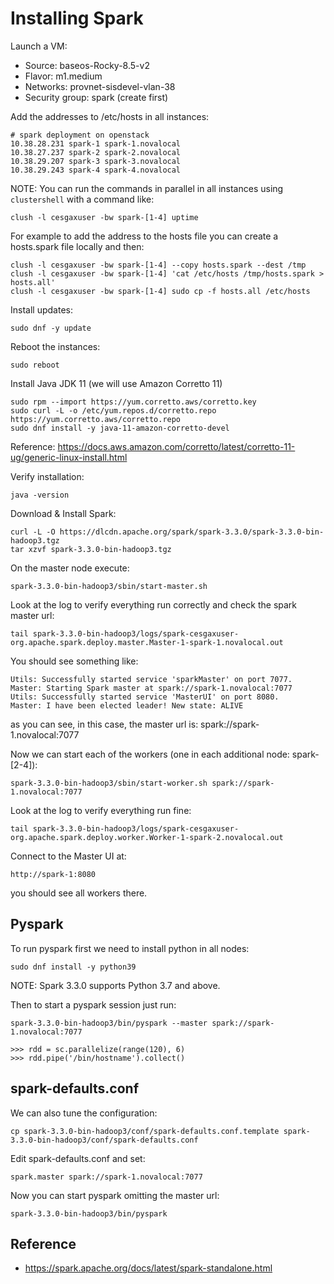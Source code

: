 # Installing Spark

Launch a VM: 
- Source: baseos-Rocky-8.5-v2
- Flavor: m1.medium
- Networks: provnet-sisdevel-vlan-38
- Security group: spark (create first)

Add the addresses to /etc/hosts in all instances:
```
# spark deployment on openstack
10.38.28.231 spark-1 spark-1.novalocal
10.38.27.237 spark-2 spark-2.novalocal
10.38.29.207 spark-3 spark-3.novalocal
10.38.29.243 spark-4 spark-4.novalocal
```

NOTE: You can run the commands in parallel in all instances using `clustershell` with a command like:
```
clush -l cesgaxuser -bw spark-[1-4] uptime
```

For example to add the address to the hosts file you can create a hosts.spark file locally and then:
```
clush -l cesgaxuser -bw spark-[1-4] --copy hosts.spark --dest /tmp
clush -l cesgaxuser -bw spark-[1-4] 'cat /etc/hosts /tmp/hosts.spark > hosts.all'
clush -l cesgaxuser -bw spark-[1-4] sudo cp -f hosts.all /etc/hosts
```


Install updates:
```
sudo dnf -y update
```

Reboot the instances:
```
sudo reboot
```

Install Java JDK 11 (we will use Amazon Corretto 11)
```
sudo rpm --import https://yum.corretto.aws/corretto.key
sudo curl -L -o /etc/yum.repos.d/corretto.repo https://yum.corretto.aws/corretto.repo
sudo dnf install -y java-11-amazon-corretto-devel
```
Reference: https://docs.aws.amazon.com/corretto/latest/corretto-11-ug/generic-linux-install.html

Verify installation:
```
java -version
```

Download & Install Spark:
```
curl -L -O https://dlcdn.apache.org/spark/spark-3.3.0/spark-3.3.0-bin-hadoop3.tgz
tar xzvf spark-3.3.0-bin-hadoop3.tgz
```

On the master node execute:
```
spark-3.3.0-bin-hadoop3/sbin/start-master.sh
```

Look at the log to verify everything run correctly and check the spark master url:
```
tail spark-3.3.0-bin-hadoop3/logs/spark-cesgaxuser-org.apache.spark.deploy.master.Master-1-spark-1.novalocal.out
```

You should see something like:
```
Utils: Successfully started service 'sparkMaster' on port 7077.
Master: Starting Spark master at spark://spark-1.novalocal:7077
Utils: Successfully started service 'MasterUI' on port 8080.
Master: I have been elected leader! New state: ALIVE
```
as you can see, in this case, the master url is: spark://spark-1.novalocal:7077

Now we can start each of the workers (one in each additional node: spark-[2-4]):
```
spark-3.3.0-bin-hadoop3/sbin/start-worker.sh spark://spark-1.novalocal:7077
```

Look at the log to verify everything run fine:
```
tail spark-3.3.0-bin-hadoop3/logs/spark-cesgaxuser-org.apache.spark.deploy.worker.Worker-1-spark-2.novalocal.out
```

Connect to the Master UI at:
```
http://spark-1:8080
```
you should see all workers there.

## Pyspark
To run pyspark first we need to install python in all nodes:
```
sudo dnf install -y python39
```
NOTE: Spark 3.3.0 supports Python 3.7 and above.

Then to start a pyspark session just run:
```
spark-3.3.0-bin-hadoop3/bin/pyspark --master spark://spark-1.novalocal:7077

>>> rdd = sc.parallelize(range(120), 6)
>>> rdd.pipe('/bin/hostname').collect()
```

## spark-defaults.conf
We can also tune the configuration:
```
cp spark-3.3.0-bin-hadoop3/conf/spark-defaults.conf.template spark-3.3.0-bin-hadoop3/conf/spark-defaults.conf
```
Edit spark-defaults.conf and set:
```
spark.master spark://spark-1.novalocal:7077
```

Now you can start pyspark omitting the master url:
```
spark-3.3.0-bin-hadoop3/bin/pyspark
```

## Reference
- https://spark.apache.org/docs/latest/spark-standalone.html
